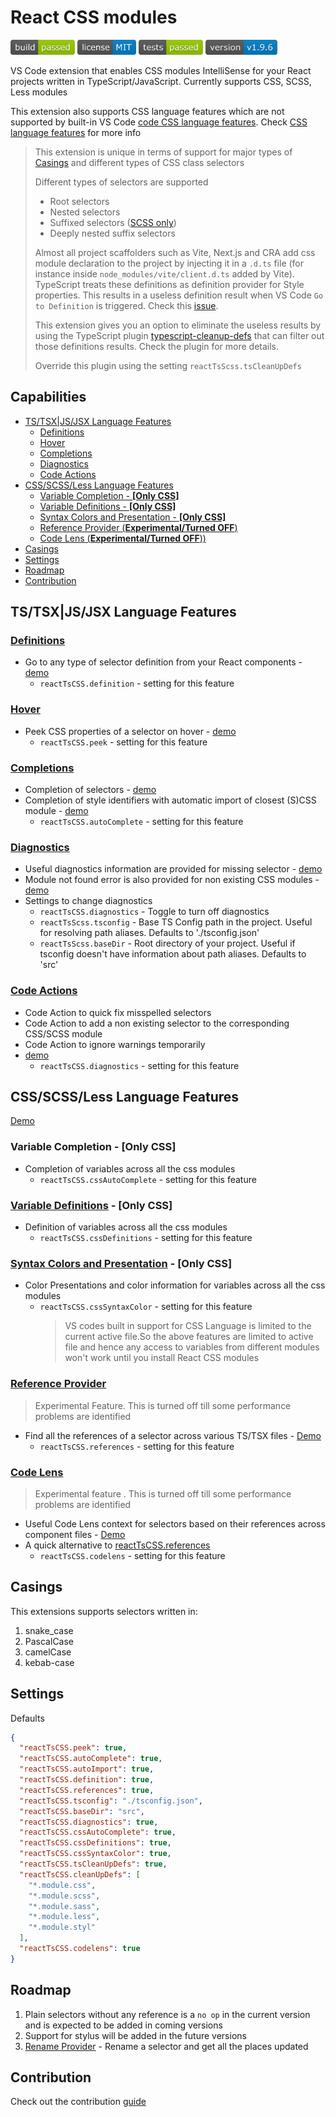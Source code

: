 <h1>React CSS modules</h1>

<img height="24"  src="images/build.png" /> <a href="https://github.com/Viijay-Kr/react-ts-css/blob/main/LICENSE" target="__blank"><img src="images/license.png" height="24" /></a> <img src="images/tests.png" height="24" />
<a href="https://marketplace.visualstudio.com/items?itemName=viijay-kr.react-ts-css" target="__blank"><img height="24" src="images/version.png" /></a>

VS Code extension that enables CSS modules IntelliSense for your React projects written in TypeScript/JavaScript.
Currently supports CSS, SCSS, Less modules

This extension also supports CSS language features which are not supported by built-in VS Code [code CSS language features](https://github.com/microsoft/vscode-css-languageservice). Check [CSS language features](#cssscssless-langauge-features) for more info

> This extension is unique in terms of support for major types of [Casings](#casings) and different types of CSS class selectors
>
> Different types of selectors are supported
>
> - Root selectors
> - Nested selectors
> - Suffixed selectors ([SCSS only](https://sass-lang.com/documentation/style-rules/parent-selector#adding-suffixes))
> - Deeply nested suffix selectors
>
> Almost all project scaffolders such as Vite, Next.js and CRA add css module declaration to the project by injecting it in a `.d.ts` file (for instance inside `node_modules/vite/client.d.ts` added by Vite). TypeScript treats these definitions as definition provider for Style properties. This results in a useless definition result when VS Code `Go to Definition` is triggered. Check this [issue](https://github.com/Viijay-Kr/react-ts-css/issues/68).
>
> This extension gives you an option to eliminate the useless results by using the TypeScript plugin [typescript-cleanup-defs](https://www.npmjs.com/package/typescript-cleanup-definitions) that can filter out those definitions results. Check the plugin for more details.
>
> Override this plugin using the setting `reactTsScss.tsCleanUpDefs`

<h2>Capabilities</h2>

- [TS/TSX|JS/JSX Language Features](#tstsxjsjsx-language-features)
  - [Definitions](#definitions)
  - [Hover](#hover)
  - [Completions](#completions)
  - [Diagnostics](#diagnostics)
  - [Code Actions](#code-actions)
- [CSS/SCSS/Less Language Features](#cssscssless-langauge-features)
  - [Variable Completion - **\[Only CSS\]**](#variable-completion---only-css)
  - [Variable Definitions - **\[Only CSS\]**](#variable-definitions---only-css)
  - [Syntax Colors and Presentation - **\[Only CSS\]**](#syntax-colors-and-presentation---only-css)
  - [Reference Provider (**Experimental/Turned OFF**)](#reference-provider)
  - [Code Lens (**Experimental/Turned OFF**))](#code-lens)
- [Casings](#casings)
- [Settings](#settings)
- [Roadmap](#roadmap)
- [Contribution](#contribution)

## TS/TSX|JS/JSX Language Features

### [Definitions](https://code.visualstudio.com/api/references/vscode-api#DefinitionProvider)

- Go to any type of selector definition from your React components - [demo](https://github.com/Viijay-Kr/react-ts-css/tree/main/assets/definitions.gif)
  - `reactTsCSS.definition` - setting for this feature

### [Hover](https://code.visualstudio.com/api/references/vscode-api#HoverProvider)

- Peek CSS properties of a selector on hover - [demo](https://github.com/Viijay-Kr/react-ts-css/tree/main/assets/hover.gif)
  - `reactTsCSS.peek` - setting for this feature

### [Completions](https://code.visualstudio.com/api/references/vscode-api#HoverProvider)

- Completion of selectors - [demo](https://github.com/Viijay-Kr/react-ts-css/tree/main/assets/autocomplete.gif)
- Completion of style identifiers with automatic import of closest (S)CSS module - [demo](https://github.com/Viijay-Kr/react-ts-css/tree/main/assets/auto-import.gif)
  - `reactTsCSS.autoComplete` - setting for this feature

### [Diagnostics](https://microsoft.github.io/language-server-protocol/specifications/lsp/3.17/specification/#diagnostic)

- Useful diagnostics information are provided for missing selector - [demo](https://github.com/Viijay-Kr/react-ts-css/tree/main/assets/missing-selector.png)
- Module not found error is also provided for non existing CSS modules - [demo](https://github.com/Viijay-Kr/react-ts-css/tree/main/assets/missing-module.png)
- Settings to change diagnostics
  - `reactTsCSS.diagnostics` - Toggle to turn off diagnostics
  - `reactTsScss.tsconfig` - Base TS Config path in the project. Useful for resolving path aliases. Defaults to './tsconfig.json'
  - `reactTsScss.baseDir` - Root directory of your project. Useful if tsconfig doesn't have information about path aliases. Defaults to 'src'

### [Code Actions](https://code.visualstudio.com/docs/editor/refactoring#_code-actions-quick-fixes-and-refactorings)

- Code Action to quick fix misspelled selectors
- Code Action to add a non existing selector to the corresponding CSS/SCSS module
- Code Action to ignore warnings temporarily
- [demo](https://github.com/Viijay-Kr/react-ts-css/tree/main/assets/code-actions.gif)
  - `reactTsCSS.diagnostics` - setting for this feature

## CSS/SCSS/Less Language Features

[Demo](https://github.com/Viijay-Kr/react-ts-css/tree/main/assets/css-variables.gif)

### Variable Completion - **[Only CSS]**

- Completion of variables across all the css modules
  - `reactTsCSS.cssAutoComplete` - setting for this feature

### [Variable Definitions](https://code.visualstudio.com/docs/languages/css#_go-to-declaration-and-find-references) - **[Only CSS]**

- Definition of variables across all the css modules
  - `reactTsCSS.cssDefinitions` - setting for this feature

### [Syntax Colors and Presentation](https://code.visualstudio.com/docs/languages/css#_syntax-coloring-color-preview) - **[Only CSS]**

- Color Presentations and color information for variables across all the css modules
  - `reactTsCSS.cssSyntaxColor` - setting for this feature
    > VS codes built in support for CSS Language is limited to the current active file.So the above features are limited to active file and hence any access to variables from different modules won't work until you install React CSS modules

### [Reference Provider](https://code.visualstudio.com/docs/languages/typescript#_code-navigation)

> Experimental Feature. This is turned off till some performance problems are identified

- Find all the references of a selector across various TS/TSX files - [Demo](assets/references.gif)
  - `reactTsCSS.references` - setting for this feature

### [Code Lens](https://code.visualstudio.com/api/language-extensions/programmatic-language-features#codelens-show-actionable-context-information-within-source-code)

> Experimental feature . This is turned off till some performance problems are identified

- Useful Code Lens context for selectors based on their references across component files - [Demo](assets/code-lens.gif)
- A quick alternative to [reactTsCSS.references](#reference-provider)
  - `reactTsCSS.codelens` - setting for this feature

## Casings

This extensions supports selectors written in:

1. snake_case
2. PascalCase
3. camelCase
4. kebab-case

## Settings

Defaults

```json
{
  "reactTsCSS.peek": true,
  "reactTsCSS.autoComplete": true,
  "reactTsCSS.autoImport": true,
  "reactTsCSS.definition": true,
  "reactTsCSS.references": true,
  "reactTsCSS.tsconfig": "./tsconfig.json",
  "reactTsCSS.baseDir": "src",
  "reactTsCSS.diagnostics": true,
  "reactTsCSS.cssAutoComplete": true,
  "reactTsCSS.cssDefinitions": true,
  "reactTsCSS.cssSyntaxColor": true,
  "reactTsCSS.tsCleanUpDefs": true,
  "reactTsCSS.cleanUpDefs": [
    "*.module.css",
    "*.module.scss",
    "*.module.sass",
    "*.module.less",
    "*.module.styl"
  ],
  "reactTsCSS.codelens": true
}
```

## Roadmap

1. Plain selectors without any reference is a `no op` in the current version and is expected to be added in coming versions
2. Support for stylus will be added in the future versions
3. [Rename Provider](https://code.visualstudio.com/api/references/vscode-api#RenameProvider) - Rename a selector and get all the places updated

## Contribution

Check out the contribution [guide](CONTRIBUTING.md)
